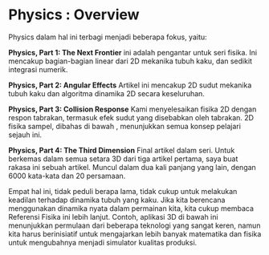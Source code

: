 # Physics : Overview

Physics dalam hal ini terbagi menjadi beberapa fokus, yaitu:

<strong>Physics, Part 1: The Next Frontier</strong>
ini adalah pengantar untuk seri fisika. Ini mencakup bagian-bagian linear dari 2D mekanika tubuh kaku, dan sedikit integrasi numerik.

<strong>Physics, Part 2: Angular Effects</strong>
Artikel ini mencakup 2D sudut mekanika tubuh kaku dan algoritma dinamika 2D secara keseluruhan.

<strong>Physics, Part 3: Collision Response</strong>
Kami menyelesaikan fisika 2D dengan respon tabrakan, termasuk efek sudut yang disebabkan oleh tabrakan. 2D fisika sampel, dibahas di bawah , menunjukkan semua konsep pelajari sejauh ini.

<strong>Physics, Part 4: The Third Dimension</strong>
Final artikel dalam seri. Untuk berkemas dalam semua setara 3D dari tiga artikel pertama, saya buat rakasa ini sebuah artikel. Muncul dalam dua kali panjang yang lain, dengan 6000 kata-kata dan 20 persamaan.


Empat hal ini, tidak peduli berapa lama, tidak cukup untuk melakukan keadilan terhadap dinamika tubuh yang kaku. Jika kita berencana menggunakan dinamika nyata dalam permainan kita, kita cukup membaca Referensi Fisika ini lebih lanjut. Contoh, aplikasi 3D di bawah ini menunjukkan permulaan dari beberapa teknologi yang sangat keren, namun kita harus berinisiatif untuk mengajarkan lebih banyak matematika dan fisika untuk mengubahnya menjadi simulator kualitas produksi.
